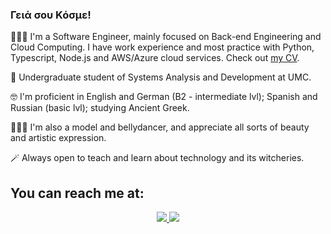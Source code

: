 ### Γειά σου Κόσμε!
<p> 👩🏻‍💻  I'm a Software Engineer, mainly focused on Back-end Engineering and Cloud Computing. I have work experience and most practice with Python, Typescript, Node.js and AWS/Azure cloud services. Check out <a href="https://drive.google.com/file/d/1YfvJye46ny0oJ93WPVExVLTScfbXUAAA/view?usp=sharing">my CV</a>.</p>
<p> 🌱  Undergraduate student of Systems Analysis and Development at UMC. </p>
<p> 🤓  I'm proficient in English and German (B2 - intermediate lvl); Spanish and Russian (basic lvl); studying Ancient Greek. </p>
<p> 🤹🏻‍♀️  I'm also a model and bellydancer, and appreciate all sorts of beauty and artistic expression. </p>
<p> 🪄  Always open to teach and learn about technology and its witcheries. </p>

## You can reach me at:
<p align="center">
    <a href="https://www.linkedin.com/in/beatriz-mattos/">
    <img src="https://img.shields.io/badge/LinkedIn-0077B5?style=for-the-badge&logo=linkedin&logoColor=white"/>
    </a>
     <a href="mailto:beatrizjungersmattos@gmail.com?subject=Oi,%20Bia!%20">
    <img src="https://img.shields.io/badge/Gmail-D14836?style=for-the-badge&logo=gmail&logoColor=white"/>
    </a>
</p>

